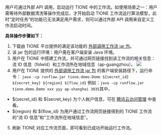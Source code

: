 ﻿用户可通过外部 API 调用，启动运行 TIONE 中的工作流。如使用场景之一：用户需等待外部数据清洗等操作完成后，才开始启动 TIONE 工作流运行算法模型，此时“定时任务”的功能已无法满足用户需求，则可以通过外部 API 调用来自定义工作流启动时间。


**具体操作步骤如下：**
1. 下载由 TIONE 平台提供的满足该功能的 [外部调用工作流 jar 包](https://1-1259675134.cos.ap-guangzhou.myqcloud.com/runflow.jar)。
2. 该 jar 包的运行环境：用户需在客户端安装 Java 环境。
3. 用户在 TIONE 中搭建工作流，并可通过网页链接找到该工作流的相关信息：流 ID 信息（folwId）和工作流所在地域信息（ap-guangzhou）。
![](https://main.qcloudimg.com/raw/2969ce23b647bccc8ed5f5b39f496a0f.png)
4. 用户在 TIONE 提供的 [外部调用工作流 jar 包](https://1-1259675134.cos.ap-guangzhou.myqcloud.com/runflow.jar) 的客户端安装路径下，运行命令：
`java -cp runflow.jar tione.demo.Demo ${secret_id} ${secret_key} ${region} ${flow_id}`
例如：`java -cp runflow.jar tione.demo.Demo xxx yyy ap-shanghai 3035`其中，
- ${secret_id} 和 ${secret_key} 为个人帐户信息，可在 [腾讯云访问管理](https://console.cloud.tencent.com/cam/capi) 中查看。
- ${region} 和 ${flow_id} 为用户通过工作流网页链接得到的 TIONE 工作流的“流 ID 信息”和“工作流所在地域信息”。
5. 刷新 TIONE 对应工作流页面，即可看到已成功开始运行工作流。

